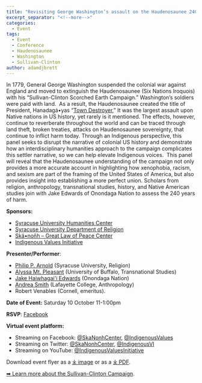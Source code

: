 ```yaml
---
title: "Revisiting George Washington’s assault on the Haudenosaunee 240 Years Later"
excerpt_separator: "<!--more-->"
categories:
  - Event
tags:
  - Event
  - Conference
  - Haudenosaunee
  - Washington
  - Sullivan-Clinton
author: adamdjbrett
---
```

In 1779, General George Washington suspended the colonial war against England and moved to extinguish the Haudenosaunee (Six Nations Iroquois) with his “Sullivan-Clinton Scorched Earth Campaign.” <!--more-->
Washington’s soldiers were paid with land.  As a result, the Haudenosaunee created the title of President, Hanadagá•yas “[Town Destroyer](http://onondaganation.org/history/us-presidents-hanadagayas/),” It was the largest assault upon Native nations in US history, yet rarely is it mentioned. The effects, however, continue to reverberate throughout the world and can be traced through land theft, broken treaties, attacks on Haudenosaunee sovereignty, that continue to inflict harm today. Through an Indigenous perspective, this panel seeks to disrupt the narrative of colonial US history and demonstrate how an interdisciplinary humanities approach to the campaign complicates this settler narrative, so we can help elevate Indigenous voices.  This panel will reveal that the Haudenosaunee understanding of the campaign not only provides a more accurate account in highlighting how xenophobia, racism, and sexism are part of the framing of the United States of America, but also provides insight into establishing a more perfect union. Scholars from religion, anthropology, transnational studies, history, and Native American studies join with Jake Edwards of Onondaga Nation to assess the 240 years of harm.


**Sponsors:**

*   [Syracuse University Humanities Center](http://humcenter.syr.edu/)
*   [Syracuse University Department of Religion](https://thecollege.syr.edu/religion/)
*   [Skä•noñh – Great Law of Peace Center](http://skanonhcenter.org/)
*   [Indigenous Values Initiative](http://indigenousvalues.org/)

**Presenter/Performer**:

*   [Philip P. Arnold](https://thecollege.syr.edu/people/faculty/arnold-philip-p/) (Syracuse University, Religion)
*   [Alyssa Mt. Pleasant](https://arts-sciences.buffalo.edu/transnational-studies/faculty/faculty-directory.host.html/content/shared/arts-sciences/transnational-studies/faculty-staff/faculty-profiles/mt-pleasant-alyssa.html) (University of Buffalo, Transnational Studies)
*   [Jake Haiwhagai'i Edwards](https://indigenousvalues.org/about/our-team/) (Onondaga Nation)
*   [Andrea Smith](https://anthrosoc.lafayette.edu/andrea-smith/) (Lafayette College, Anthropology)
*   Robert Venables (Cornell, emeritus).

**Date of Event:** Saturday 10 October 11-1:00pm

**RSVP**: [Facebook](https://www.facebook.com/events/3261328400580981)

**Virtual event platform:**

*   Streaming on Facebook: [@SkaNonhCenter](https://www.facebook.com/SkaNonhCenter), [@IndigenousValues](https://www.facebook.com/indigenousvalues)
*   Streaming on Twitter: [@SkaNonhCenter](https://twitter.com/SkaNonhCenter), [@IndigenousVI](https://twitter.com/indigenousVI)
*   Streaming on YouTube: [@IndigenousValuesInitiative](https://youtube.com/c/IndigenousValuesInitiative)

Download event flyer as a [⤓ image](/images/Sullivan-Clinton-Campaign-Flyer.png) or as a [⤓ PDF](/pdfs/Sullivan-Clinton-Campaign-Flyer.pdf).

[➡︎ Learn more about the Sullivan-Clinton Campaign](https://www.sullivanclinton.com/).

